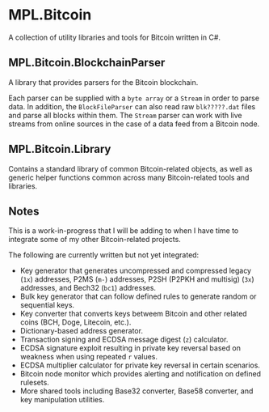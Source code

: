 # MPL.Bitcoin
A collection of utility libraries and tools for Bitcoin written in C#.

## MPL.Bitcoin.BlockchainParser

A library that provides parsers for the Bitcoin blockchain.

Each parser can be supplied with a `byte array` or a `Stream` in order to parse data.  In addition, the `BlockFileParser` can also read raw `blk?????.dat` files and parse all blocks within them.
The `Stream` parser can work with live streams from online sources in the case of a data feed from a Bitcoin node.

## MPL.Bitcoin.Library

Contains a standard library of common Bitcoin-related objects, as well as generic helper functions common across many Bitcoin-related tools and libraries.

## Notes

This is a work-in-progress that I will be adding to when I have time to integrate some of my other Bitcoin-related projects.

The following are currently written but not yet integrated:

- Key generator that generates uncompressed and compressed legacy (`1x`) addresses, P2MS (`m-`) addresses, P2SH (P2PKH and multisig) (`3x`) addresses, and Bech32 (`bc1`) addresses.
- Bulk key generator that can follow defined rules to generate random or sequential keys.
- Key converter that converts keys betweem Bitcoin and other related coins (BCH, Doge, Litecoin, etc.).
- Dictionary-based address generator.
- Transaction signing and ECDSA message digest (`z`) calculator.
- ECDSA signature exploit resulting in private key reversal based on weakness when using repeated `r` values.
- ECDSA multiplier calculator for private key reversal in certain scenarios.
- Bitcoin node monitor which provides alerting and notification on defined rulesets.
- More shared tools including Base32 converter, Base58 converter, and key manipulation utilities.
